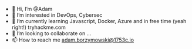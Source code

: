 - 👋 Hi, I’m @Adam
- 👀 I’m interested in DevOps, Cybersec
- 🌱 I’m currently learning Javascript, Docker, Azure and in free time (yeah right!) tryhackme.com
- 💞️ I’m looking to collaborate on ...
- 📫 How to reach me adam.borzymowski@1753c.io

